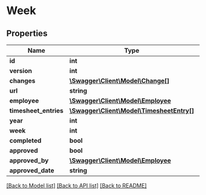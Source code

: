 # Week

## Properties
Name | Type | Description | Notes
------------ | ------------- | ------------- | -------------
**id** | **int** |  | [optional] 
**version** | **int** |  | [optional] 
**changes** | [**\Swagger\Client\Model\Change[]**](Change.md) |  | [optional] 
**url** | **string** |  | [optional] 
**employee** | [**\Swagger\Client\Model\Employee**](Employee.md) |  | [optional] 
**timesheet_entries** | [**\Swagger\Client\Model\TimesheetEntry[]**](TimesheetEntry.md) |  | [optional] 
**year** | **int** |  | [optional] 
**week** | **int** |  | [optional] 
**completed** | **bool** |  | [optional] 
**approved** | **bool** |  | [optional] 
**approved_by** | [**\Swagger\Client\Model\Employee**](Employee.md) |  | [optional] 
**approved_date** | **string** |  | [optional] 

[[Back to Model list]](../README.md#documentation-for-models) [[Back to API list]](../README.md#documentation-for-api-endpoints) [[Back to README]](../README.md)


